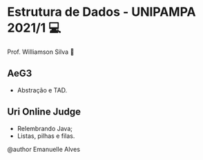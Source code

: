 # Estrutura de Dados - UNIPAMPA 2021/1 :computer: 

Prof. Williamson Silva :apple:

## AeG3
- Abstração e TAD.

## Uri Online Judge
- Relembrando Java;
- Listas, pilhas e filas.

@author Emanuelle Alves
